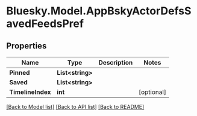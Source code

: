 # Bluesky.Model.AppBskyActorDefsSavedFeedsPref

## Properties

Name | Type | Description | Notes
------------ | ------------- | ------------- | -------------
**Pinned** | **List&lt;string&gt;** |  | 
**Saved** | **List&lt;string&gt;** |  | 
**TimelineIndex** | **int** |  | [optional] 

[[Back to Model list]](../README.md#documentation-for-models) [[Back to API list]](../README.md#documentation-for-api-endpoints) [[Back to README]](../README.md)

